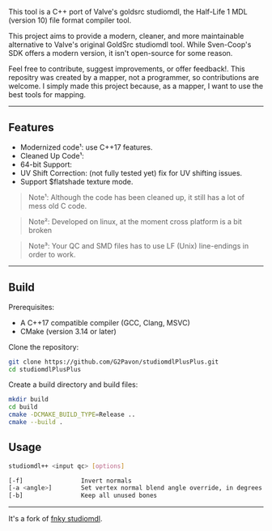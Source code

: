 This tool is a C++ port of Valve's goldsrc studiomdl, the Half-Life 1 MDL (version 10) file format compiler tool.

This project aims to provide a modern, cleaner, and more maintainable alternative to Valve's original GoldSrc studiomdl tool. While Sven-Coop's SDK offers a modern version, it isn't open-source for some reason.

Feel free to contribute, suggest improvements, or offer feedback!. This repositry was created by a mapper, not a programmer, so contributions are welcome. I simply made this project because, as a mapper, I want to use the best tools for mapping.

---

## Features

*   Modernized code¹:  use C++17 features.
*   Cleaned Up Code¹:
*   64-bit Support:
*   UV Shift Correction: (not fully tested yet) fix for UV shifting issues.
*   Support $flatshade texture mode.

>Note¹:
>Although the code has been cleaned up, it still has a lot of mess old C code.

>Note²:
>Developed on linux, at the moment cross platform is a bit broken

>Note³:
>Your QC and SMD files has to use LF (Unix) line-endings in order to work.

---

## Build

Prerequisites:

*   A C++17 compatible compiler (GCC, Clang, MSVC)
*   CMake (version 3.14 or later)


Clone the repository:
```bash
git clone https://github.com/G2Pavon/studiomdlPlusPlus.git
cd studiomdlPlusPlus
```

Create a build directory and build files:
```bash
mkdir build
cd build
cmake -DCMAKE_BUILD_TYPE=Release ..
cmake --build .
```

## Usage

```bash
studiomdl++ <input qc> [options]

[-f]                Invert normals
[-a <angle>]        Set vertex normal blend angle override, in degrees
[-b]                Keep all unused bones

```

---

It's a fork of [fnky studiomdl](https://github.com/fnky/studiomdl).
